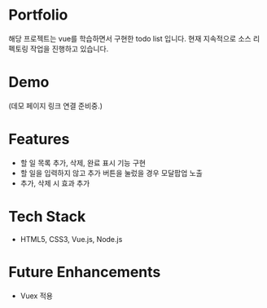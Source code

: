 # Portfolio

해당 프로젝트는 vue를 학습하면서 구현한 todo list 입니다.
현재 지속적으로 소스 리펙토링 작업을 진행하고 있습니다.



# Demo

(데모 페이지 링크 연결 준비중.)



# Features
- 할 일 목록 추가, 삭제, 완료 표시 기능 구현
- 할 일을 입력하지 않고 추가 버튼을 눌렀을 경우 모달팝업 노출
- 추가, 삭제 시 효과 추가



# Tech Stack
- HTML5, CSS3, Vue.js, Node.js



# Future Enhancements
- Vuex 적용

  
